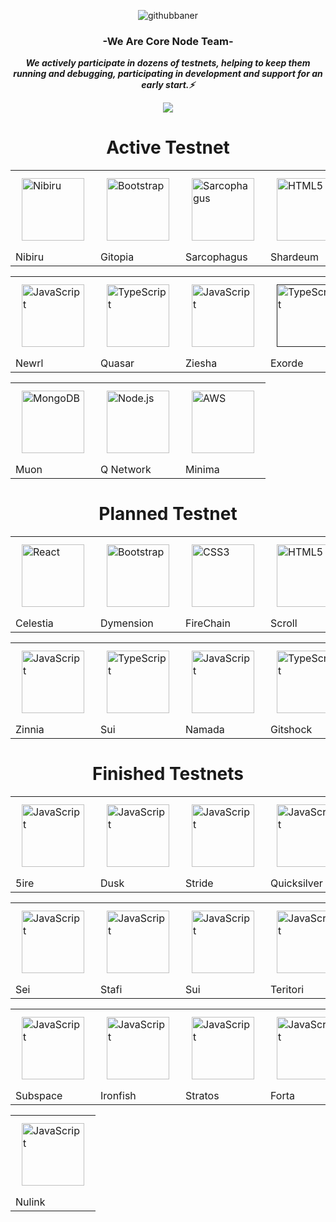 <div align="center">

![githubbaner](https://user-images.githubusercontent.com/76253089/222724439-99d0be23-634f-43be-9469-73547806c182.png)

</div>  
  

### <div align="center">-We Are Core Node Team-</div>  
  

***<ins><div align="center">We actively participate in dozens of testnets, helping to keep them running and debugging, participating in development and support for an early start.⚡</div></ins>*** 

<div align="center">
<img src="https://komarev.com/ghpvc/?username=Core-Node-Team&&style=flat-square" align="center" />
</div>

<div align="center"><h1>Active Testnet</h1>
<table>
  <tr>
    <td><a href="https://github.com/Core-Node-Team/Testnet-TR/tree/main/Nibiru" target="_blank"><img style="margin: 10px" src="https://pbs.twimg.com/profile_images/1634369667430055941/Z5SnS2YP_400x400.jpg" alt="Nibiru" height="100" /></a></td>
    <td><a href="https://github.com/Core-Node-Team/Testnet-TR/tree/main/Gitopia" target="_blank"><img style="margin: 10px" src="https://pbs.twimg.com/profile_images/1440291565302284304/0r9YJOJW_400x400.png" alt="Bootstrap" height="100" /></a>  </td>
    <td><a href="https://github.com/Core-Node-Team/Testnet-TR/tree/main/Sarcophagus/Domain-Settings" target="_blank"><img style="margin: 10px" src="https://pbs.twimg.com/profile_images/1299025554163871744/wNNzn8OT_400x400.jpg" alt="Sarcophagus" height="100" /></a></td>
    <td><a href="https://en.wikipedia.org/wiki/HTML5" target="_blank"><img style="margin: 10px" src="https://pbs.twimg.com/profile_images/1501630239096520705/H88Y46ND_400x400.jpg" alt="HTML5" height="100" /></a></td>
    <td><a href="https://www.wormholesscan.com/#/AccountDetail/0xbfc952b60E04B73AA997308f61eB69529553390A" target="_blank"><img style="margin: 10px" src="https://pbs.twimg.com/profile_images/1603278945222524928/XlW3ptGz_400x400.jpg" alt="Electron" height="100" /></a></td>
  </tr>
  <tr>
    <td>Nibiru</td>
    <td>Gitopia</td>
    <td>Sarcophagus</td>
    <td>Shardeum</td>
    <td>Wormholes</td>
  </tr>
</table>

<table>
    <tr>
      <td><a href="https://www.javascript.com/" target="_blank"><img style="margin: 10px" src="https://pbs.twimg.com/profile_images/1567814417630511107/MyafMY_R_400x400.png" alt="JavaScript" height="100" /></a></td>
      <td><a href="https://github.com/Core-Node-Team/Testnet-TR/tree/main/Quasar" target="_blank"><img style="margin: 10px" src="https://pbs.twimg.com/profile_images/1552665904542109698/8279XiU1_400x400.png" alt="TypeScript" height="100" /></a></td>
      <td><a href="https://www.javascript.com/" target="_blank"><img style="margin: 10px" src="https://pbs.twimg.com/profile_images/1609169358193844224/wFzdThao_400x400.jpg" alt="JavaScript" height="100" /></a></td>
      <td><a href="" target="_blank"><img style="margin: 10px" src="https://pbs.twimg.com/profile_images/1486712389777068043/tXqjiR3t_400x400.jpg" alt="TypeScript" height="100" /></a></td>
      <td><a href="[https://www.php.net/](https://github.com/Core-Node-Team/Testnet-TR/tree/main/Massa)" target="_blank"><img style="margin: 10px" src="https://pbs.twimg.com/profile_images/1580151744901824512/W_MD85bU_400x400.jpg" alt="PHP" height="100"/></a></td>
    </tr>
    <tr>
      <td>Newrl</td>
      <td>Quasar</td>
      <td>Ziesha</td>
      <td>Exorde</td>
      <td>Massa</td>
    </tr>
  </table>
  
  <table>
    <tr>
      <td><a href="https://www.mongodb.com/" target="_blank"><img style="margin: 10px" src="https://pbs.twimg.com/profile_images/1610231138018017281/VJTt2BJy_400x400.jpg" alt="MongoDB" height="100" /></a></td>
      <td><a href="https://nodejs.org/" target="_blank"><img style="margin: 10px" src="https://pbs.twimg.com/profile_images/1628366663073640448/pj27t3hj_400x400.png" alt="Node.js" height="100" /></a></td>
      <td><a href="https://github.com/Core-Node-Team/Testnet-TR/tree/main/Minima/RewardClaim" target="_blank"><img style="margin: 10px" src="https://pbs.twimg.com/profile_images/1614917590970679299/VHANyjFy_400x400.png" alt="AWS" height="100" /></a></td>
    </tr>
    <tr>
      <td>Muon</td>
      <td>Q Network</td>
      <td>Minima</td>
    </tr>
  </table>
</div> 

 <div align="center"><h1>Planned Testnet</h1>
  <table>
    <tr>
      <td><a href="https://reactjs.org/" target="_blank"><img style="margin: 10px" src="https://pbs.twimg.com/profile_images/1404854187721203715/zZp1s7c3_400x400.jpg" alt="React" height="100" /></a>  </td>
      <td><a href="https://getbootstrap.com/docs/3.4/javascript/" target="_blank"><img style="margin: 10px" src="https://pbs.twimg.com/profile_images/1594732521962541058/NGdT4O2k_400x400.jpg" alt="Bootstrap" height="100" /></a>  </td>
      <td><a href="https://www.w3schools.com/css/" target="_blank"><img style="margin: 10px" src="https://pbs.twimg.com/profile_images/1579865946038075392/8XDdjgUp_400x400.jpg" alt="CSS3" height="100" /></a>  </td>
      <td><a href="https://en.wikipedia.org/wiki/HTML5" target="_blank"><img style="margin: 10px" src="https://pbs.twimg.com/profile_images/1523593944386326528/rVjsezsD_400x400.jpg" alt="HTML5" height="100" /></a>  </td>
      <td><a href="https://www.electronjs.org/" target="_blank"><img style="margin: 10px" src="https://pbs.twimg.com/profile_images/1364590285255290882/hjnIm9bV_400x400.jpg" alt="Electron" height="100" /></a>  </td>
    </tr>
    <tr>
      <td>Celestia</td>
      <td>Dymension</td>
      <td>FireChain</td>
      <td>Scroll</td>
      <td>Dydx</td>
    </tr>
  </table>
  <table>
    <tr>
      <td><a href="https://www.javascript.com/" target="_blank"><img style="margin: 10px" src="https://pbs.twimg.com/profile_images/1611028341099794433/CPYJtUWQ_400x400.jpg" alt="JavaScript" height="100" /></a></td>
      <td><a href="https://www.typescriptlang.org/" target="_blank"><img style="margin: 10px" src="https://pbs.twimg.com/profile_images/1582380655027052544/dK8glmZ3_400x400.jpg" alt="TypeScript" height="100" /></a></td>
      <td><a href="https://www.javascript.com/" target="_blank"><img style="margin: 10px" src="https://pbs.twimg.com/profile_images/1612825247417339906/S5P5hlrp_400x400.jpg" alt="JavaScript" height="100" /></a>  </td>
      <td><a href="https://www.typescriptlang.org/" target="_blank"><img style="margin: 10px" src="https://pbs.twimg.com/profile_images/1610591554003161093/FmefvldJ_400x400.jpg" alt="TypeScript" height="100" /></a> </td>
    </tr>
    <tr>
      <td>Zinnia</td>
      <td>Sui</td>
      <td>Namada</td>
      <td>Gitshock</td>
    </tr>
  </table>
  </div>
  
 <div align="center"><h1>Finished Testnets</h1>
<table>
  <tr>
    <td><a href="https://www.javascript.com/" target="_blank"><img style="margin: 10px" src="https://pbs.twimg.com/profile_images/1631361723021275136/INM9DvbR_400x400.jpg" alt="JavaScript" height="100" /></a></td>
    <td><a href="https://www.javascript.com/" target="_blank"><img style="margin: 10px" src="https://pbs.twimg.com/profile_images/1478417079355203587/ojOAFXif_400x400.jpg" alt="JavaScript" height="100" /></a></td>
    <td><a href="https://www.javascript.com/" target="_blank"><img style="margin: 10px" src="https://pbs.twimg.com/profile_images/1538942713965445120/S9IIkgPS_400x400.png" alt="JavaScript" height="100" /></a></td>
    <td><a href="https://www.javascript.com/" target="_blank"><img style="margin: 10px" src="https://pbs.twimg.com/profile_images/1488798003473358848/V2gPwVeO_400x400.jpg" alt="JavaScript" height="100" /></a></td>
    <td><a href="https://www.javascript.com/" target="_blank"><img style="margin: 10px" src="https://pbs.twimg.com/profile_images/1513865442170974209/YKF-ZCez_400x400.png" alt="JavaScript" height="100" /></a></td>
  </tr>
  <tr>
    <td>5ire</td>
    <td>Dusk</td>
    <td>Stride</td>
    <td>Quicksilver</td>
    <td>Rebus</td>
  </tr>
</table>
<table>
    <tr>
      <td><a href="https://www.javascript.com/" target="_blank"><img style="margin: 10px" src="https://pbs.twimg.com/profile_images/1608883260465061888/w1Eh5L4X_400x400.jpg" alt="JavaScript" height="100" /></a></td>
      <td><a href="https://www.javascript.com/" target="_blank"><img style="margin: 10px" src="https://pbs.twimg.com/profile_images/1491695440550842373/xbqVn2QD_400x400.jpg" alt="JavaScript" height="100" /></a></td>
      <td><a href="https://www.javascript.com/" target="_blank"><img style="margin: 10px" src="https://pbs.twimg.com/profile_images/1582380655027052544/dK8glmZ3_400x400.jpg" alt="JavaScript" height="100" /></a></td>
      <td><a href="https://www.javascript.com/" target="_blank"><img style="margin: 10px" src="https://pbs.twimg.com/profile_images/1545419250906660864/XfukKhac_400x400.jpg" alt="JavaScript" height="100" /></a></td>
      <td><a href="https://www.javascript.com/" target="_blank"><img style="margin: 10px" src="https://pbs.twimg.com/profile_images/1556801889282686976/tuHF27-8_400x400.jpg" alt="JavaScript" height="100" /></a></td>
    </tr>
    <tr>
      <td>Sei</td>
      <td>Stafi</td>
      <td>Sui</td>
      <td>Teritori</td>
      <td>Aptos</td>
    </tr>
  </table>
  <table>
    <tr>
      <td><a href="https://www.javascript.com/" target="_blank"><img style="margin: 10px" src="https://pbs.twimg.com/profile_images/1382564944198078464/-7D9uyig_400x400.jpg" alt="JavaScript" height="100" /></a></td>
      <td><a href="https://www.javascript.com/" target="_blank"><img style="margin: 10px" src="https://pbs.twimg.com/profile_images/1367581984986296320/kxDDjheA_400x400.jpg" alt="JavaScript" height="100" /></a></td>
      <td><a href="https://www.javascript.com/" target="_blank"><img style="margin: 10px" src="https://pbs.twimg.com/profile_images/1354172599874560000/jA-zebSN_400x400.png" alt="JavaScript" height="100" /></a></td>
      <td><a href="https://www.javascript.com/" target="_blank"><img style="margin: 10px" src="https://pbs.twimg.com/profile_images/1507017087725703183/xvGLsTjU_400x400.jpg" alt="JavaScript" height="100" /></a></td>
      <td><a href="https://www.javascript.com/" target="_blank"><img style="margin: 10px" src="https://pbs.twimg.com/profile_images/1601055081675325440/ycMVxfJt_400x400.jpg" alt="JavaScript" height="100" /></a></td>
    </tr>
    <tr>
      <td>Subspace</td>
      <td>Ironfish</td>
      <td>Stratos</td>
      <td>Forta</td>
      <td>Taiko</td>
    </tr>
  </table>
    <table>
    <tr>
      <td><a href="https://www.javascript.com/" target="_blank"><img style="margin: 10px" src="https://pbs.twimg.com/profile_images/1457806953116323844/q07U_zgl_400x400.jpg" alt="JavaScript" height="100" /></a></td>
    </tr>
    <tr>
      <td>Nulink</td>
    </tr>
  </table>
  </div>
